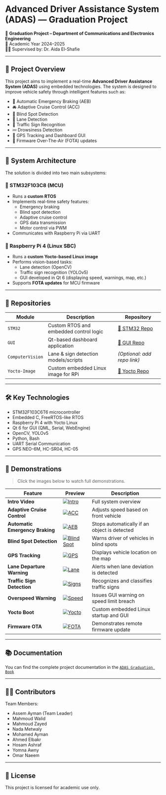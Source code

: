 # Advanced Driver Assistance System (ADAS) — Graduation Project

🚗 **Graduation Project – Department of Communications and Electronics Engineering**  
📅 Academic Year 2024–2025  
👩‍🏫 Supervised by: Dr. Aida El-Shafie

---

## 📌 Project Overview

This project aims to implement a real-time **Advanced Driver Assistance System (ADAS)** using embedded technologies. The system is designed to improve vehicle safety through intelligent features such as:

- 🛑 Automatic Emergency Braking (AEB)
- 🚘 Adaptive Cruise Control (ACC)
- 👀 Blind Spot Detection
- 🚧 Lane Detection
- 🚦 Traffic Sign Recognition
- 💤 Drowsiness Detection
- 📡 GPS Tracking and Dashboard GUI
- 📲 Firmware Over-The-Air (FOTA) updates

---

## 🧠 System Architecture

The solution is divided into two main subsystems:

### 🔹 STM32F103C8 (MCU)
- Runs a **custom RTOS**
- Implements real-time safety features:
  - Emergency braking
  - Blind spot detection
  - Adaptive cruise control
  - GPS data transmission
  - Motor control via PWM
- Communicates with Raspberry Pi via UART

### 🔹 Raspberry Pi 4 (Linux SBC)
- Runs a **custom Yocto-based Linux image**
- Performs vision-based tasks:
  - Lane detection (OpenCV)
  - Traffic sign recognition (YOLOv5)
  - GUI developed in Qt 6 (displaying speed, warnings, map, etc.)
- Supports **FOTA updates** for MCU firmware

---

## 📁 Repositories

| Module                    | Description                                  | Repository |
|---------------------------|----------------------------------------------|------------|
| `STM32`                  | Custom RTOS and embedded control logic       | [🔗 STM32 Repo](https://github.com/Graduation-Project-Automotive-ECE25/STM32) |
| `GUI`                    | Qt-based dashboard application               | [🔗 GUI Repo](https://github.com/Graduation-Project-Automotive-ECE25/GUI) |
| `ComputerVision`         | Lane & sign detection models/scripts         | *(Optional: add repo link)* |
| `Yocto-Image`            | Custom embedded Linux image for RPi          | [🔗 Yocto Repo](https://github.com/Graduation-Project-Automotive-ECE25/Yocto) |

---

## 🛠️ Key Technologies

- STM32F103C6T6 microcontroller
- Embedded C, FreeRTOS-like RTOS
- Raspberry Pi 4 with Yocto Linux
- Qt 6 for GUI (QML, Serial, WebEngine)
- OpenCV, YOLOv5
- Python, Bash
- UART Serial Communication
- GPS NEO-6M, HC-SR04, HC-05

---

## 🎥 Demonstrations

> Click the images below to watch full demonstrations.

| Feature | Preview | Description |
|--------|---------|-------------|
| **Intro Video** | [![Intro](https://github.com/Graduation-Project-Automotive-ECE25/.github/blob/main/thumbnails/intro.jpg)](videos/intro.mp4) | Full system overview |
| **Adaptive Cruise Control** | [![ACC](https://github.com/Graduation-Project-Automotive-ECE25/.github/blob/main/thumbnails/acc.jpg)](https://drive.google.com/file/d/14yefTBQPuCcz5HylxiJSGW9O1E7vySfg/view?usp=drive_link) | Adjusts speed based on front vehicle |
| **Automatic Emergency Braking** | [![AEB](https://github.com/Graduation-Project-Automotive-ECE25/.github/blob/main/thumbnails/AEB.jpg)](https://drive.google.com/file/d/1pnK-gjPmTqt3SGgVHBJRdRZIIFjVP4W2/view?usp=drive_link) | Stops automatically if an object is detected |
| **Blind Spot Detection** | [![Blind Spot](https://github.com/Graduation-Project-Automotive-ECE25/.github/blob/main/thumbnails/Blind_Spot_Detection.jpg)](https://drive.google.com/file/d/1G2af9MrMnImd0i8V24ojZqr35a8wmc5K/view?usp=drive_link) | Warns driver of vehicles in blind spots |
| **GPS Tracking** | [![GPS](https://github.com/Graduation-Project-Automotive-ECE25/.github/blob/main/thumbnails/gps.jpg)](https://drive.google.com/file/d/12shbaEtLaj_cSXmkcuJu2r_VFeCfj6Qw/view?usp=drive_link) | Displays vehicle location on the map |
| **Lane Departure Warning** | [![Lane](https://github.com/Graduation-Project-Automotive-ECE25/.github/blob/main/thumbnails/ldw.PNG)](https://drive.google.com/file/d/1owv3XHbs7af50gqBAqtRIyxD-w0d9QPb/view?usp=drive_link) | Alerts when lane deviation is detected |
| **Traffic Sign Detection** | [![Signs](https://github.com/Graduation-Project-Automotive-ECE25/.github/blob/main/thumbnails/trafficsign.jpg)](https://drive.google.com/file/d/1Yd9gq3B7OUecWITmBRs0KoUAc6PAh_pR/view?usp=drive_link) | Recognizes and classifies traffic signs |
| **Overspeed Warning** | [![Speed](https://github.com/Graduation-Project-Automotive-ECE25/.github/blob/main/thumbnails/overspeedwarning.jpg)](https://drive.google.com/drive/u/0/folders/1_4MGATskCDrbtFpk8psbzuKq5pM6vXPy) | Issues GUI warning on speed limit breach |
| **Yocto Boot** | [![Yocto](https://github.com/Graduation-Project-Automotive-ECE25/.github/blob/main/thumbnails/Yocto.PNG)](https://drive.google.com/file/d/1vgwzWMAhzWZiZ5IgOCZMtQ9hiuUGr53K/view?usp=drive_link) | Custom embedded Linux startup and GUI |
| **Firmware OTA** | [![FOTA](videos/thumbnails/fota.png)](videos/fota.mp4) | Demonstrates remote firmware update |


---

## 📚 Documentation

You can find the complete project documentation in the [`ADAS Graduation Book`](https://drive.google.com/file/d/1XIpy0AmPzTSJXAlBNidWxOked-inZP8N/view?usp=sharing)

---

## 👨‍💻 Contributors

Team Members:
- Assem Ayman (Team Leader)
- Mahmoud Walid
- Mahmoud Zayed
- Nada Metwaly
- Mohamed Ayman
- Ahmed Elbakr
- Hosam Ashraf
- Yomna Awny
- Omar Naeem

---

## 🔖 License

This project is licensed for academic use only.

